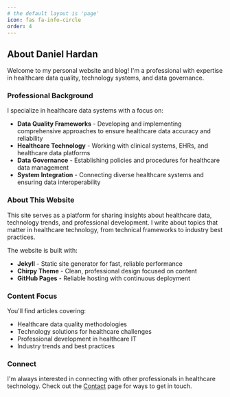 ```yaml
---
# the default layout is 'page'
icon: fas fa-info-circle
order: 4
---
```


## About Daniel Hardan

Welcome to my personal website and blog! I'm a professional with expertise in healthcare data quality, technology systems, and data governance.

### Professional Background

I specialize in healthcare data systems with a focus on:

- **Data Quality Frameworks** - Developing and implementing comprehensive approaches to ensure healthcare data accuracy and reliability
- **Healthcare Technology** - Working with clinical systems, EHRs, and healthcare data platforms
- **Data Governance** - Establishing policies and procedures for healthcare data management
- **System Integration** - Connecting diverse healthcare systems and ensuring data interoperability

### About This Website

This site serves as a platform for sharing insights about healthcare data, technology trends, and professional development. I write about topics that matter in healthcare technology, from technical frameworks to industry best practices.

The website is built with:
- **Jekyll** - Static site generator for fast, reliable performance
- **Chirpy Theme** - Clean, professional design focused on content
- **GitHub Pages** - Reliable hosting with continuous deployment

### Content Focus

You'll find articles covering:
- Healthcare data quality methodologies
- Technology solutions for healthcare challenges
- Professional development in healthcare IT
- Industry trends and best practices

### Connect

I'm always interested in connecting with other professionals in healthcare technology. Check out the [Contact](/contact/) page for ways to get in touch.
